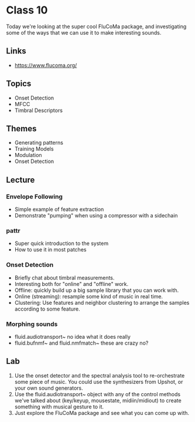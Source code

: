 # Class 10

Today we're looking at the super cool FluCoMa package, and investigating some of the ways that we can use it to make interesting sounds.

## Links

- https://www.flucoma.org/

## Topics
- Onset Detection
- MFCC
- Timbral Descriptors

## Themes
- Generating patterns
- Training Models
- Modulation
- Onset Detection

## Lecture

### Envelope Following

- Simple example of feature extraction
- Demonstrate "pumping" when using a compressor with a sidechain

### pattr

- Super quick introduction to the system
- How to use it in most patches

### Onset Detection

- Briefly chat about timbral measurements.
- Interesting both for "online" and "offline" work.
- Offline: quickly build up a big sample library that you can work with.
- Online (streaming): resample some kind of music in real time.
- Clustering: Use features and neighbor clustering to arrange the samples according to some feature.

### Morphing sounds

- fluid.audiotransport~ no idea what it does really
- fluid.bufnmf~ and fluid.nmfmatch~ these are crazy no?

## Lab
1. Use the onset detector and the spectral analysis tool to re-orchestrate some piece of music. You could use the synthesizers from Upshot, or your own sound generators.
2. Use the fluid.audiotransport~ object with any of the control methods we've talked about (key/keyup, mousestate, midiin/midiout) to create something with musical gesture to it.
3. Just explore the FluCoMa package and see what you can come up with.